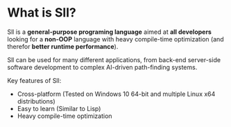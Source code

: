 # What is Sll?

Sll is a **general-purpose programing language** aimed at **all developers** looking for a **non-OOP** language with heavy compile-time optimization (and therefor **better runtime performance**).

Sll can be used for many different applications, from back-end server-side software development to complex AI-driven path-finding systems.

Key features of Sll:
- Cross-platform (Tested on Windows 10 64-bit and multiple Linux x64 distributions)
- Easy to learn (Similar to Lisp)
- Heavy compile-time optimization
